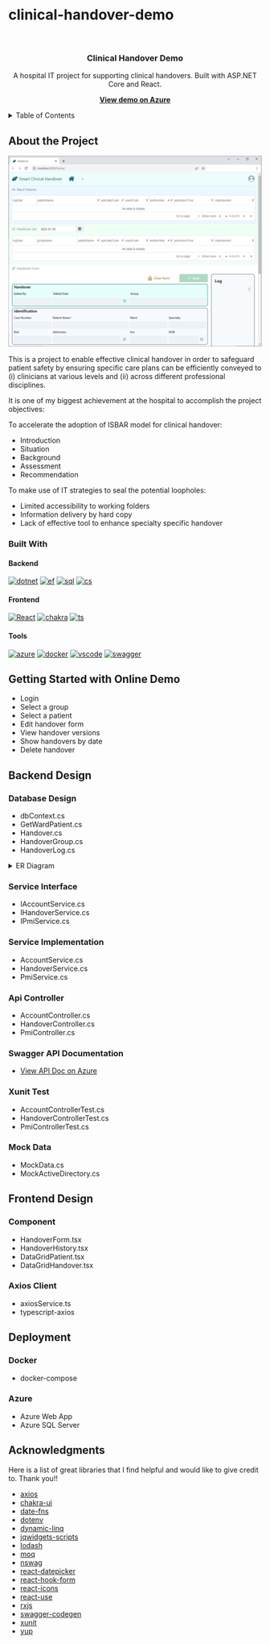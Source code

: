 # clinical-handover-demo

<!-- PROJECT HEADER -->
<br />
<div align="center">
  <h3 align="center">Clinical Handover Demo</h3>
  <p align="center">
    A hospital IT project for supporting clinical handovers. Built with ASP.NET Core and React.
  </p>
  <p>
     <a href="https://bert-bei-clinical-handover.azurewebsites.net/">
    <strong>View demo on Azure</strong></a>
  </p>
</div>

<details><summary>Table of Contents</summary>

- [clinical-handover-demo](#clinical-handover-demo)
  - [About the Project](#about-the-project)
    - [Built With](#built-with)
      - [Backend](#backend)
      - [Frontend](#frontend)
      - [Tools](#tools)
  - [Getting Started with Online Demo](#getting-started-with-online-demo)
  - [Backend Design](#backend-design)
    - [Database Design](#database-design)
    - [Service Interface](#service-interface)
    - [Service Implementation](#service-implementation)
    - [Api Controller](#api-controller)
    - [Swagger API Documentation](#swagger-api-documentation)
    - [Xunit Test](#xunit-test)
    - [Mock Data](#mock-data)
  - [Frontend Design](#frontend-design)
    - [Component](#component)
    - [Axios Client](#axios-client)
  - [Deployment](#deployment)
    - [Docker](#docker)
    - [Azure](#azure)
  - [Acknowledgments](#acknowledgments)

</details>

<!-- ABOUT THE PROJECT -->
## About the Project

[![Product Name Screen Shot][product-screenshot]](https://github.com/bertbhy/clinical-handover-demo)

This is a project to enable effective clinical handover in order to safeguard patient safety by ensuring specific care plans can be efficiently conveyed to (i) clinicians at various levels and (ii) across different professional disciplines.

It is one of my biggest achievement at the hospital to accomplish the project objectives:

To accelerate the adoption of ISBAR model for clinical handover:

- Introduction
- Situation
- Background
- Assessment
- Recommendation

To make use of IT strategies to seal the potential loopholes:

- Limited accessibility to working folders
- Information delivery by hard copy
- Lack of effective tool to enhance specialty specific handover

### Built With

#### Backend

[![dotnet][dotnet-url]](https://dotnet.microsoft.com/en-us/apps/aspnet)
[![ef][ef-url]](https://docs.microsoft.com/ef/)
[![sql][sql-url]](https://www.microsoft.com/en-us/sql-server/)
[![cs][cs-url]](https://dotnet.microsoft.com/en-us/languages/csharp)

#### Frontend

[![React][React.js]](https://reactjs.org/)
[![chakra][chakra-url]](https://chakra-ui.com/)
[![ts][ts-url]](https://www.typescriptlang.org/)

#### Tools

[![azure][azure-url]](https://azure.microsoft.com/en-us/get-started/azure-portal)
[![docker][docker-url]](https://www.docker.com/)
[![vscode][vscode-url]](https://code.visualstudio.com/)
[![swagger][swagger-url]](https://swagger.io/)

<!-- GETTING STARTED -->
## Getting Started with Online Demo

- Login
- Select a group
- Select a patient
- Edit handover form
- View handover versions
- Show handovers by date
- Delete handover

## Backend Design

### Database Design

- dbContext.cs
- GetWardPatient.cs
- Handover.cs
- HandoverGroup.cs
- HandoverLog.cs

<details><summary>ER Diagram</summary>

[![er](https://mermaid.ink/img/pako:eNplkVFvgjAQx79Kc88CEzZU3kw0arKJUbdkCS-lPaAJUNMWEwN89xWZ7mH3dv_7_e96vRaY5AgRoFoJmitaJTWxcVied-v9mfTSdbuObI7x54FEJIEUS1nnmhiZwIhul_tV_LU-PtiHdaA5aqZEivof3EnH6Vqy3Z3O8fH7Dl9RaSFrUeckvT0M7_GG9J3jyO7PO8BGUTa2hQlUqCoquF2jHVy2WmCFCYxPyGhTmoHsLUobI0-3mkFkVIMTaC6cGvzdHaKMlvqprrkwUj3FUlKONm3B3C7Dn-VCG9uSyToT-aA3qrRyYcxFR543lN1cmKJJXSYrTwteUGWK6yL0Qj-cUz_AcBbQtyDgLJ0u5pn_Os347GXqU-j7CeB9_sd4oPud-h9uU4mx?type=png)](https://mermaid.live/edit#pako:eNplkVFvgjAQx79Kc88CEzZU3kw0arKJUbdkCS-lPaAJUNMWEwN89xWZ7mH3dv_7_e96vRaY5AgRoFoJmitaJTWxcVied-v9mfTSdbuObI7x54FEJIEUS1nnmhiZwIhul_tV_LU-PtiHdaA5aqZEivof3EnH6Vqy3Z3O8fH7Dl9RaSFrUeckvT0M7_GG9J3jyO7PO8BGUTa2hQlUqCoquF2jHVy2WmCFCYxPyGhTmoHsLUobI0-3mkFkVIMTaC6cGvzdHaKMlvqprrkwUj3FUlKONm3B3C7Dn-VCG9uSyToT-aA3qrRyYcxFR543lN1cmKJJXSYrTwteUGWK6yL0Qj-cUz_AcBbQtyDgLJ0u5pn_Os347GXqU-j7CeB9_sd4oPud-h9uU4mx)

</details>

### Service Interface

- IAccountService.cs
- IHandoverService.cs
- IPmiService.cs

### Service Implementation

- AccountService.cs
- HandoverService.cs
- PmiService.cs

### Api Controller

- AccountController.cs
- HandoverController.cs
- PmiController.cs

### Swagger API Documentation

- [View API Doc on Azure](https://bert-bei-clinical-handover.azurewebsites.net/swagger/)

### Xunit Test

- AccountControllerTest.cs
- HandoverControllerTest.cs
- PmiControllerTest.cs

### Mock Data

- MockData.cs
- MockActiveDirectory.cs

## Frontend Design

### Component

- HandoverForm.tsx
- HandoverHistory.tsx
- DataGridPatient.tsx
- DataGridHandover.tsx

### Axios Client

- axiosService.ts
- typescript-axios

## Deployment

### Docker

- docker-compose

### Azure

- Azure Web App
- Azure SQL Server

<!-- ACKNOWLEDGMENTS -->
## Acknowledgments

Here is a list of great libraries that I find helpful and would like to give credit to. Thank you!!

- [axios](https://axios-http.com/ "axios")
- [chakra-ui](https://chakra-ui.com/ "chakra-ui")
- [date-fns](https://github.com/date-fns/date-fns "date-fns")
- [dotenv](https://github.com/motdotla/dotenv "dotenv")
- [dynamic-linq](https://dynamic-linq.net/ "dynamic-linq")
- [jqwidgets-scripts](https://www.jqwidgets.com/ "jqwidgets-scripts")
- [lodash](https://lodash.com/ "lodash")
- [moq](https://moq.github.io/moq4/ "moq")
- [nswag](https://github.com/RicoSuter/NSwag "nswag")
- [react-datepicker](https://github.com/Hacker0x01/react-datepicker "react-datepicker")
- [react-hook-form](https://www.react-hook-form.com/ "react-hook-form")
- [react-icons](https://react-icons.github.io/react-icons/ "react-icons")
- [react-use](https://github.com/streamich/react-use "react-use")
- [rxjs](https://rxjs.dev/ "rxjs")
- [swagger-codegen](https://github.com/swagger-api/swagger-codegen "swagger-codegen")
- [xunit](https://xunit.net/ "xunit")
- [yup](https://github.com/jquense/yup "yup")

<!-- MARKDOWN LINKS & IMAGES -->
[product-screenshot]: images/screenshot.png
[React.js]: https://img.shields.io/badge/React-20232A?style=flat-square&logo=react&logoColor=61DAFB
[dotnet-url]: https://img.shields.io/badge/Asp.Net%20Core-682A7B?style=flat-square&logo=.net&logoColor=F7F7F7
[ef-url]: https://img.shields.io/badge/EF%20Core-682A7B?style=flat-square&logo=.net&logoColor=F7F7F7
[sql-url]: https://img.shields.io/badge/SQL%20Server-F7F7F7?style=flat-square&logo=Microsoft%20SQL%20Server&logoColor=CC2927
[azure-url]: https://img.shields.io/badge/Azure-0078D4?style=flat-square&logo=Microsoft%20Azure&logoColor=F7F7F7
[chakra-url]: https://img.shields.io/badge/Chakra%20UI-319795?style=flat-square&logo=Chakra%20UI&logoColor=white
[ts-url]: https://img.shields.io/badge/TypeScript-3178C6?style=flat-square&logo=TypeScript&logoColor=F7F7F7
[cs-url]: https://img.shields.io/badge/C%20Sharp-239120?style=flat-square&logo=C%20Sharp&logoColor=F7F7F7
[swagger-url]: https://img.shields.io/badge/Swagger-85EA2D?style=flat-square&logo=Swagger&logoColor=173647
[docker-url]: https://img.shields.io/badge/Docker-2496ED?style=flat-square&logo=Docker&logoColor=white
[vscode-url]: https://img.shields.io/badge/VS%20Code-F7F7F7?style=flat-square&logo=Visual%20Studio%20Code&logoColor=007ACC